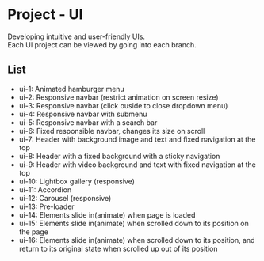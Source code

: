 # Project - UI
Developing intuitive and user-friendly UIs.   
Each UI project can be viewed by going into each branch.

## List
- ui-1: Animated hamburger menu
- ui-2: Responsive navbar (restrict animation on screen resize)
- ui-3: Responsive navbar (click ouside to close dropdown menu)
- ui-4: Responsive navbar with submenu
- ui-5: Responsive navbar with a search bar
- ui-6: Fixed responsible navbar, changes its size on scroll
- ui-7: Header with background image and text and fixed navigation at the top
- ui-8: Header with a fixed background with a sticky navigation
- ui-9: Header with video background and text with fixed navigation at the top
- ui-10: Lightbox gallery (responsive)
- ui-11: Accordion
- ui-12: Carousel (responsive)
- ui-13: Pre-loader
- ui-14: Elements slide in(animate) when page is loaded
- ui-15: Elements slide in(animate) when  scrolled down to its position on the page
- ui-16: Elements slide in(animate) when  scrolled down to its position, and return to its original state when scrolled up out of its position
